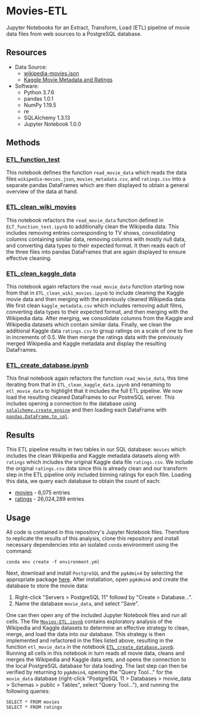# Movies-ETL
Jupyter Notebooks for an Extract, Transform, Load (ETL) pipeline of movie data
files from web sources to a PostgreSQL database.

## Resources
- Data Source:
  - [wikipedia-movies.json](Resources/wikipedia-movies.json)
  - [Kaggle Movie Metadata and Ratings](https://www.kaggle.com/rounakbanik/the-movies-dataset/download)
- Software:
  - Python 3.7.6
  - pandas 1.0.1
  - NumPy 1.19.5
  - re
  - SQLAlchemy 1.3.13
  - Jupyter Notebook 1.0.0

## Methods
### [ETL_function_test](ETL_function_test.ipynb)
This notebook defines the function `read_movie_data` which reads the data
files `wikipedia-movies.json`, `movies_metadata.csv`, and `ratings.csv` into
a separate pandas DataFrames which are then displayed to obtain a general
overview of the data at hand.

### [ETL_clean_wiki_movies](ETL_clean_wiki_movies.ipynb)
This notebook refactors the `read_movie_data` function defined in
`ELT_function_test.ipynb` to additionally clean the Wikipedia data. This
includes removing entries corresponding to TV shows, consolidating columns
containing similar data, removing columns with mostly null data, and
converting data types to their expected format. It then reads each of the
three files into pandas DataFrames that are again displayed to ensure
effective cleaning.

### [ETL_clean_kaggle_data](ETL_clean_kaggle_data.ipynb)
This notebook again refactors the `read_movie_data` function starting now from
that in `ETL_clean_wiki_movies.ipynb` to include cleaning the Kaggle movie
data and then merging with the previously cleaned Wikipedia data. We first
clean `kaggle_metadata.csv` which includes removing adult films, converting
data types to their expected format, and then merging with the Wikipedia data.
After merging, we consolidate columns from the Kaggle and Wikipedia datasets
which contain similar data. Finally, we clean the additional Kaggle data
`ratings.csv` to group ratings on a scale of one to five in increments of 0.5.
We then merge the ratings data with the previously merged Wikipedia and Kaggle
metadata and display the resulting DataFrames.

### [ETL_create_database.ipynb](ETL_create_database.ipynb)
This final notebook again refactors the function `read_movie_data`, this time
iterating from that in `ETL_clean_kaggle_data.ipynb` and renaming to
`etl_movie_data` to highlight that it includes the full ETL pipeline. We now
load the resulting cleaned DataFrames to our PostreSQL server. This includes
opening a connection to the database using
[`sqlalchemy.create_engine`](https://docs.sqlalchemy.org/en/14/core/engines.html)
and then loading each DataFrame with
[`pandas.DataFrame.to_sql`](https://pandas.pydata.org/pandas-docs/stable/reference/api/pandas.DataFrame.to_sql.html).

## Results
This ETL pipeline results in two tables in our SQL database: `movies` which
includes the clean Wikipedia and Kaggle metadata datasets along with `ratings`
which includes the original Kaggle data file `ratings.csv`. We include the
original `ratings.csv` data since this is already clean and our transform step
in the ETL pipeline only included binning ratings for each film. Loading this
data, we query each database to obtain the count of each:

- [movies](Images/movies_query.png) - 6,075 entries
- [ratings](Images/ratings_query.png) - 26,024,289 entries

## Usage
All code is contained in this repository's Jupyter Notebook files. Therefore
to replicate the results of this analysis, clone this repository and install
necessary dependencies into an isolated `conda` environment using the command:
```
conda env create -f environment.yml
```
Next, download and install `PostgreSQL` and the `pgAdmin4` by selecting the
appropriate package
[here](https://www.enterprisedb.com/downloads/postgres-postgresql-downloads).
After installation, open `pgAdmin4` and create the database to store the movie
data:

1. Right-click "Servers > PostgreSQL 11" followd by "Create > Database...".
2. Name the database `movie_data`, and select "Save".

One can then open any of the included Jupyter Notebook files and run all
cells. The file [`Movies-ETL.ipynb`](Movies-ETL.ipynb) contains exploratory
analysis of the Wikipedia and Kaggle datasets to determine an effective
strategy to clean, merge, and load the data into our database. This strategy
is then implemented and refactored in the files listed above, resulting in the
function `etl_movie_data` in the notebook
[`ETL_create_database.ipynb`](ETL_create_database.ipynb). Running all cells in
this notebook in turn reads all movie data, cleans and merges the Wikipedia and
Kaggle data sets, and opens the connection to the local PostgreSQL database for
data loading. The last step can then be verified by returning to `pgAdmin4`,
opening the "Query Tool..." for the `movie_data` database (right-click
"PostgreSQL 11 > Databases > movie_data > Schemas > public > Tables", select
"Query Tool..."), and running the following queries:
```
SELECT * FROM movies
SELECT * FROM ratings
```
